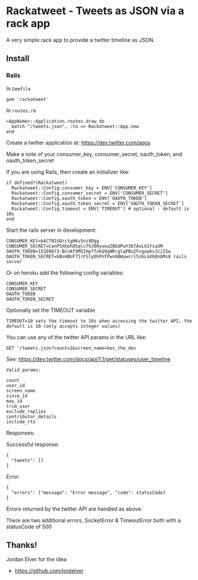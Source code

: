 # Rackatweet - Tweets as JSON via a rack app

A very simple rack app to provide a twitter timeline as JSON.

## Install

### Rails

In `Gemfile`

    gem 'rackatweet'

In `routes.rb`

    <AppName>::Application.routes.draw do
      match "/tweets.json", :to => Rackatweet::App.new
    end
    
Create a twitter application at: https://dev.twitter.com/apps

Make a note of your consumer_key, consumer_secret, oauth_token, and oauth_token_secret

If you are using Rails, then create an initializer like:

    if defined?(Rackatweet)
      Rackatweet::Config.consumer_key = ENV['CONSUMER_KEY']
      Rackatweet::Config.consumer_secret = ENV['CONSUMER_SECRET']
      Rackatweet::Config.oauth_token = ENV['OAUTH_TOKEN']
      Rackatweet::Config.oauth_token_secret = ENV['OAUTH_TOKEN_SECRET']
      Rackatweet::Config.timeout = ENV['TIMEOUT'] # optional - default is 10s
    end

Start the rails server in development:
    
    CONSUMER_KEY=k6CTN1GQrctgHKv5nz9Dgg CONSUMER_SECRET=CwnPSXKph85qlc7hJ0RyxeaIBGdPwY367AvLU1Ysa3M OAUTH_TOKEN=15569673-BCnAfXMSIHp7fokQ9qNRrglqPBo2FvgowbvJziISw OAUTH_TOKEN_SECRET=bBsHBUF7IrFSlyOhPnTPwn6BWywcrl5z6LGX6QnbMs8 rails server

Or on heroku add the following config variables:

    CONSUMER_KEY
    CONSUMER_SECRET
    OAUTH_TOKEN
    OAUTH_TOKEN_SECRET
    
Optionally set the TIMEOUT variable

    TIMEOUT=10 sets the timeout to 10s when accessing the twitter API, the default is 10 (only accepts integer values)


You can use any of the twitter API params in the URL like:

    GET '/tweets.json?count=2&screen_name=kev_the_dev

See: https://dev.twitter.com/docs/api/1.1/get/statuses/user_timeline
  
    Valid params:

    count
    user_id
    screen_name
    since_id
    max_id
    trim_user
    exclude_replies
    contributor_details
    include_rts
    
    
Responses:

Successful response:

    {
      "tweets": []
    }

Error:

    {
      "errors": ["message": "Error message", "code": statusCode]
    }

Errors returned by the twitter API are handled as above.

There are two additional errors, SocketError & TimeoutError both with a statusCode of 500


## Thanks!

Jordan Elver for the idea
* https://github.com/jordelver